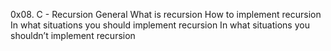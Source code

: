 0x08. C - Recursion
General
What is recursion
How to implement recursion
In what situations you should implement recursion
In what situations you shouldn’t implement recursion